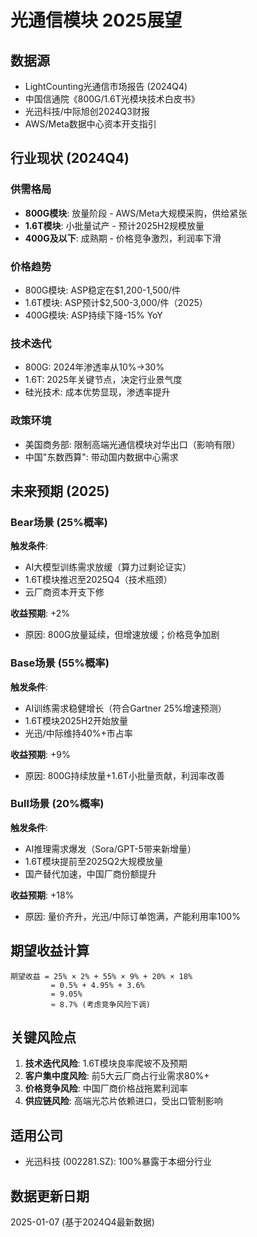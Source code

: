 # 光通信模块 2025展望

## 数据源
- LightCounting光通信市场报告 (2024Q4)
- 中国信通院《800G/1.6T光模块技术白皮书》
- 光迅科技/中际旭创2024Q3财报
- AWS/Meta数据中心资本开支指引

## 行业现状 (2024Q4)

### 供需格局
- **800G模块**: 放量阶段 - AWS/Meta大规模采购，供给紧张
- **1.6T模块**: 小批量试产 - 预计2025H2规模放量
- **400G及以下**: 成熟期 - 价格竞争激烈，利润率下滑

### 价格趋势
- 800G模块: ASP稳定在$1,200-1,500/件
- 1.6T模块: ASP预计$2,500-3,000/件（2025）
- 400G模块: ASP持续下降-15% YoY

### 技术迭代
- 800G: 2024年渗透率从10%→30%
- 1.6T: 2025年关键节点，决定行业景气度
- 硅光技术: 成本优势显现，渗透率提升

### 政策环境
- 美国商务部: 限制高端光通信模块对华出口（影响有限）
- 中国"东数西算": 带动国内数据中心需求

## 未来预期 (2025)

### Bear场景 (25%概率)
**触发条件**:
- AI大模型训练需求放缓（算力过剩论证实）
- 1.6T模块推迟至2025Q4（技术瓶颈）
- 云厂商资本开支下修

**收益预期**: +2%
- 原因: 800G放量延续，但增速放缓；价格竞争加剧

### Base场景 (55%概率)
**触发条件**:
- AI训练需求稳健增长（符合Gartner 25%增速预测）
- 1.6T模块2025H2开始放量
- 光迅/中际维持40%+市占率

**收益预期**: +9%
- 原因: 800G持续放量+1.6T小批量贡献，利润率改善

### Bull场景 (20%概率)
**触发条件**:
- AI推理需求爆发（Sora/GPT-5带来新增量）
- 1.6T模块提前至2025Q2大规模放量
- 国产替代加速，中国厂商份额提升

**收益预期**: +18%
- 原因: 量价齐升，光迅/中际订单饱满，产能利用率100%

## 期望收益计算

```
期望收益 = 25% × 2% + 55% × 9% + 20% × 18%
         = 0.5% + 4.95% + 3.6%
         = 9.05%
         ≈ 8.7% (考虑竞争风险下调)
```

## 关键风险点

1. **技术迭代风险**: 1.6T模块良率爬坡不及预期
2. **客户集中度风险**: 前5大云厂商占行业需求80%+
3. **价格竞争风险**: 中国厂商价格战拖累利润率
4. **供应链风险**: 高端光芯片依赖进口，受出口管制影响

## 适用公司
- 光迅科技 (002281.SZ): 100%暴露于本细分行业

## 数据更新日期
2025-01-07 (基于2024Q4最新数据)
